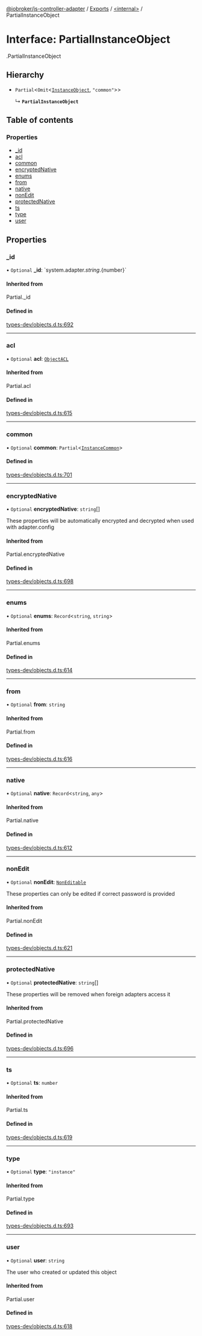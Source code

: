 [@iobroker/js-controller-adapter](../README.md) / [Exports](../modules.md) / [<internal\>](../modules/internal_.md) / PartialInstanceObject

# Interface: PartialInstanceObject

[<internal>](../modules/internal_.md).PartialInstanceObject

## Hierarchy

- `Partial`<`Omit`<[`InstanceObject`](internal_.InstanceObject.md), ``"common"``\>\>

  ↳ **`PartialInstanceObject`**

## Table of contents

### Properties

- [\_id](internal_.PartialInstanceObject.md#_id)
- [acl](internal_.PartialInstanceObject.md#acl)
- [common](internal_.PartialInstanceObject.md#common)
- [encryptedNative](internal_.PartialInstanceObject.md#encryptednative)
- [enums](internal_.PartialInstanceObject.md#enums)
- [from](internal_.PartialInstanceObject.md#from)
- [native](internal_.PartialInstanceObject.md#native)
- [nonEdit](internal_.PartialInstanceObject.md#nonedit)
- [protectedNative](internal_.PartialInstanceObject.md#protectednative)
- [ts](internal_.PartialInstanceObject.md#ts)
- [type](internal_.PartialInstanceObject.md#type)
- [user](internal_.PartialInstanceObject.md#user)

## Properties

### \_id

• `Optional` **\_id**: \`system.adapter.${string}.${number}\`

#### Inherited from

Partial.\_id

#### Defined in

[types-dev/objects.d.ts:692](https://github.com/ioBroker/ioBroker.js-controller/blob/efa3e809/packages/types-dev/objects.d.ts#L692)

___

### acl

• `Optional` **acl**: [`ObjectACL`](internal_.ObjectACL.md)

#### Inherited from

Partial.acl

#### Defined in

[types-dev/objects.d.ts:615](https://github.com/ioBroker/ioBroker.js-controller/blob/efa3e809/packages/types-dev/objects.d.ts#L615)

___

### common

• `Optional` **common**: `Partial`<[`InstanceCommon`](internal_.InstanceCommon.md)\>

#### Defined in

[types-dev/objects.d.ts:701](https://github.com/ioBroker/ioBroker.js-controller/blob/efa3e809/packages/types-dev/objects.d.ts#L701)

___

### encryptedNative

• `Optional` **encryptedNative**: `string`[]

These properties will be automatically encrypted and decrypted when used with adapter.config

#### Inherited from

Partial.encryptedNative

#### Defined in

[types-dev/objects.d.ts:698](https://github.com/ioBroker/ioBroker.js-controller/blob/efa3e809/packages/types-dev/objects.d.ts#L698)

___

### enums

• `Optional` **enums**: `Record`<`string`, `string`\>

#### Inherited from

Partial.enums

#### Defined in

[types-dev/objects.d.ts:614](https://github.com/ioBroker/ioBroker.js-controller/blob/efa3e809/packages/types-dev/objects.d.ts#L614)

___

### from

• `Optional` **from**: `string`

#### Inherited from

Partial.from

#### Defined in

[types-dev/objects.d.ts:616](https://github.com/ioBroker/ioBroker.js-controller/blob/efa3e809/packages/types-dev/objects.d.ts#L616)

___

### native

• `Optional` **native**: `Record`<`string`, `any`\>

#### Inherited from

Partial.native

#### Defined in

[types-dev/objects.d.ts:612](https://github.com/ioBroker/ioBroker.js-controller/blob/efa3e809/packages/types-dev/objects.d.ts#L612)

___

### nonEdit

• `Optional` **nonEdit**: [`NonEditable`](internal_.NonEditable.md)

These properties can only be edited if correct password is provided

#### Inherited from

Partial.nonEdit

#### Defined in

[types-dev/objects.d.ts:621](https://github.com/ioBroker/ioBroker.js-controller/blob/efa3e809/packages/types-dev/objects.d.ts#L621)

___

### protectedNative

• `Optional` **protectedNative**: `string`[]

These properties will be removed when foreign adapters access it

#### Inherited from

Partial.protectedNative

#### Defined in

[types-dev/objects.d.ts:696](https://github.com/ioBroker/ioBroker.js-controller/blob/efa3e809/packages/types-dev/objects.d.ts#L696)

___

### ts

• `Optional` **ts**: `number`

#### Inherited from

Partial.ts

#### Defined in

[types-dev/objects.d.ts:619](https://github.com/ioBroker/ioBroker.js-controller/blob/efa3e809/packages/types-dev/objects.d.ts#L619)

___

### type

• `Optional` **type**: ``"instance"``

#### Inherited from

Partial.type

#### Defined in

[types-dev/objects.d.ts:693](https://github.com/ioBroker/ioBroker.js-controller/blob/efa3e809/packages/types-dev/objects.d.ts#L693)

___

### user

• `Optional` **user**: `string`

The user who created or updated this object

#### Inherited from

Partial.user

#### Defined in

[types-dev/objects.d.ts:618](https://github.com/ioBroker/ioBroker.js-controller/blob/efa3e809/packages/types-dev/objects.d.ts#L618)
